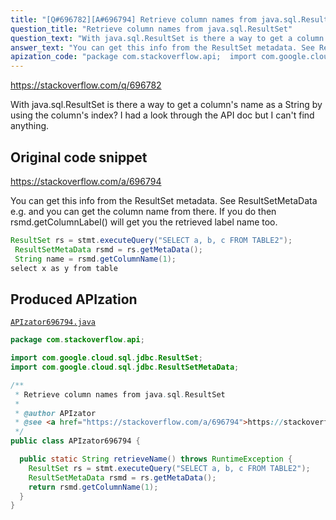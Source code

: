 ```yaml
---
title: "[Q#696782][A#696794] Retrieve column names from java.sql.ResultSet"
question_title: "Retrieve column names from java.sql.ResultSet"
question_text: "With java.sql.ResultSet is there a way to get a column's name as a String by using the column's index? I had a look through the API doc but I can't find anything."
answer_text: "You can get this info from the ResultSet metadata. See ResultSetMetaData e.g. and you can get the column name from there. If you do then rsmd.getColumnLabel() will get you the retrieved label name too."
apization_code: "package com.stackoverflow.api;  import com.google.cloud.sql.jdbc.ResultSet; import com.google.cloud.sql.jdbc.ResultSetMetaData;  /**  * Retrieve column names from java.sql.ResultSet  *  * @author APIzator  * @see <a href=\"https://stackoverflow.com/a/696794\">https://stackoverflow.com/a/696794</a>  */ public class APIzator696794 {    public static String retrieveName() throws RuntimeException {     ResultSet rs = stmt.executeQuery(\"SELECT a, b, c FROM TABLE2\");     ResultSetMetaData rsmd = rs.getMetaData();     return rsmd.getColumnName(1);   } }"
---
```


https://stackoverflow.com/q/696782

With java.sql.ResultSet is there a way to get a column&#x27;s name as a String by using the column&#x27;s index? I had a look through the API doc but I can&#x27;t find anything.



## Original code snippet

https://stackoverflow.com/a/696794

You can get this info from the ResultSet metadata. See ResultSetMetaData
e.g.
and you can get the column name from there. If you do
then rsmd.getColumnLabel() will get you the retrieved label name too.

```java
ResultSet rs = stmt.executeQuery("SELECT a, b, c FROM TABLE2");
 ResultSetMetaData rsmd = rs.getMetaData();
 String name = rsmd.getColumnName(1);
select x as y from table
```

## Produced APIzation

[`APIzator696794.java`](https://github.com/pasqualesalza/apization-temp-data/raw/master/apizations/java/APIzator696794.java)

```java
package com.stackoverflow.api;

import com.google.cloud.sql.jdbc.ResultSet;
import com.google.cloud.sql.jdbc.ResultSetMetaData;

/**
 * Retrieve column names from java.sql.ResultSet
 *
 * @author APIzator
 * @see <a href="https://stackoverflow.com/a/696794">https://stackoverflow.com/a/696794</a>
 */
public class APIzator696794 {

  public static String retrieveName() throws RuntimeException {
    ResultSet rs = stmt.executeQuery("SELECT a, b, c FROM TABLE2");
    ResultSetMetaData rsmd = rs.getMetaData();
    return rsmd.getColumnName(1);
  }
}

```